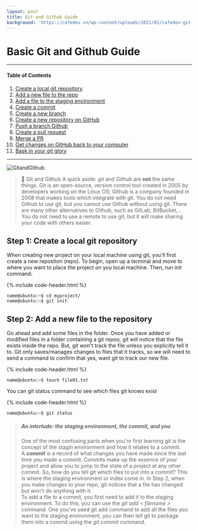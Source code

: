 ```yaml
---
layout: post
title: Git and Github Guide
background: 'https://cafedev.vn/wp-content/uploads/2021/01/cafedev-git-vs-github.png'
---
```


# Basic Git and Github Guide

---

#### Table of Contents

1. [Create a local git repository](#step1)
2. [Add a new file to the repo](#step2)
3. [Add a file to the staging environment](#step3)
4. [Create a commit](#step4)
5. [Create a new branch](#step5)
6. [Create a new repository on GitHub](#step6)
7. [Push a branch Github](#step7)
8. [Create a pull request](#step8)
9. [Merge a PR](#step9)
10. [Get changes on GitHub back to your computer](#step10)
11. [Bask in your git glory](#step11)

---

![GitandGithub](http://d1jnx9ba8s6j9r.cloudfront.net/blog/wp-content/uploads/2017/12/git-vs-github4.png)

> **📘** Git and Github
> A quick aside: _git_ and _Github_ are **not** the same things. Git is an open-source, version control tool created in 2005 by developers working on the Linux OS; Github is a company founded in 2008 that makes tools which integrate with git. You do not need Github to use git, but you cannot use Github without using git. There are many other alternatives to Github, such as GitLab, BitBucket,... You do not need to use a remote to use git, but it will make sharing your code with others easier.

## Step 1: Create a local git repository <a name="step1"></a>

When creating new project on your local machine using git, you'll first create a new repositori (repo). To begin, open up a terminal and move to where you want to place the project on you local machine. Then, run init command:

{% include code-header.html %}

```console
name@ubuntu:~$ cd myproject/
name@ubuntu:~$ git init
```

## Step 2: Add a new file to the repository <a name="step2"></a>

Go ahead and add some files in the folder. Once you have added or modified files in a folder containing a git repoo, git will notice that the file exists inside the repo. But, git won't track the file unless you explicitly tell it to. Git only saves/manages changes to files that it tracks, so we will need to send a command to confirm that yes, want git to track our new file.

{% include code-header.html %}

```console
name@ubuntu:~$ touch file01.txt
```

You can git status command to see which files git knows exist

{% include code-header.html %}

```console
name@ubuntu:~$ git status
```

> ##### An interlude: the staging environment, the commit, and you
>
> One of the most confusing parts when you're first learning git is the concept of the stagin environment and how it relates to a commit.<br>
> A _**commit**_ is a record of what changes you have made since the last time you made a commit. Commits make up the essence of your project and allow you to jump to the state of a project at any other commit. So, how do you tell git which files to put into a commit? This is where the staging environment or index come in. In Step 2, when you make changes to your repo, git notices that a file has changed but won't do anything with it.<br>
> To add a file to a commit, you first need to add it to the staging environment. To do this, you can use the _git add < filename >_ command. One you've used git add command to add all the files you want to the staging environment, you can then tell git to package them into a commit using the _git commit_ command.
